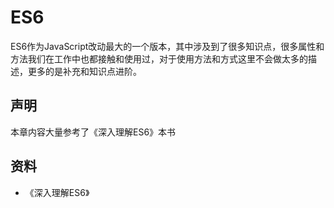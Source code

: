 # ES6

ES6作为JavaScript改动最大的一个版本，其中涉及到了很多知识点，很多属性和方法我们在工作中也都接触和使用过，对于使用方法和方式这里不会做太多的描述，更多的是补充和知识点进阶。

## 声明

本章内容大量参考了《深入理解ES6》本书

## 资料

- 《深入理解ES6》
